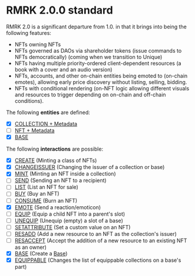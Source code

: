 # RMRK 2.0.0 standard

RMRK 2.0 is a significant departure from 1.0. in that it brings into being the following features:

- NFTs owning NFTs
- NFTs governed as DAOs via shareholder tokens (issue commands to NFTs democratically) (coming when
  we transition to Unique)
- NFTs having multiple priority-ordered client-dependent resources (a book with a cover and an audio
  version)
- NFTs, accounts, and other on-chain entities being emoted to (on-chain emotes), allowing early
  price discovery without listing, selling, bidding.
- NFTs with conditional rendering (on-NFT logic allowing different visuals and resources to trigger
  depending on on-chain and off-chain conditions).

The following **entities** are defined:

- [x] [COLLECTION + Metadata](entities/collection.md)
- [ ] [NFT + Metadata](entities/nft.md)
- [x] [BASE](entities/base.md)

The following **interactions** are possible:

- [x] [CREATE](interactions/create.md) (Minting a class of NFTs)
- [x] [CHANGEISSUER](interactions/changeissuer.md) (Changing the issuer of a collection or base)
- [x] [MINT](interactions/mint.md) (Minting an NFT inside a collection)
- [ ] [SEND](interactions/send.md) (Sending an NFT to a recipient)
- [ ] [LIST](interactions/list.md) (List an NFT for sale)
- [ ] [BUY](interactions/buy.md) (Buy an NFT)
- [ ] [CONSUME](interactions/consume.md) (Burn an NFT)
- [x] [EMOTE](interactions/emote.md) (Send a reaction/emoticon)
- [ ] [EQUIP](interactions/equip.md) (Equip a child NFT into a parent's slot)
- [ ] [UNEQUIP](interactions/unequip.md) (Unequip (empty) a slot of a base)
- [ ] [SETATTRIBUTE](interactions/setattribute.md) (Set a custom value on an NFT)
- [ ] [RESADD](interactions/resadd.md) (Add a new resource to an NFT as the collection's issuer)
- [ ] [RESACCEPT](interactions/resaccept.md) (Accept the addition of a new resource to an existing NFT
  as an owner)
- [x] [BASE](interactions/base.md) (Create a [Base](entities/base.md))
- [x] [EQUIPPABLE](interactions/equippable.md) (Changes the list of equippable collections on a base's part)
